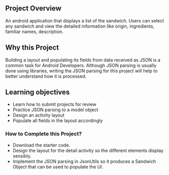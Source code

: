 ## Project Overview
An android application that displays a list of the sandwich. Users can select any sandwich and view the detailed information like origin, ingredients, familiar names, description.

## Why this Project
Building a layout and populating its fields from data received as JSON
is a common task for Android Developers. Although JSON parsing is usually
done using libraries, writing the JSON parsing for this project will
help to better understand how it is processed.

## Learning objectives
- Learn how to submit projects for review
- Practice JSON parsing to a model object
- Design an activity layout
- Populate all fields in the layout accordingly

### How to Complete this Project?
- Download the starter code.
- Design the layout for the detail activity so the different elements display sensibly. 
- Implement the JSON parsing in JsonUtils so it produces a Sandwich Object that can be used to populate the UI. 
